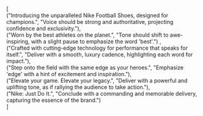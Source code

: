 [  
  ("Introducing the unparalleled Nike Football Shoes, designed for champions.", "Voice should be strong and authoritative, projecting confidence and exclusivity."),  
  ("Worn by the best athletes on the planet.", "Tone should shift to awe-inspiring, with a slight pause to emphasize the word 'best'.") ,  
  ("Crafted with cutting-edge technology for performance that speaks for itself.", "Deliver with a smooth, luxury cadence, highlighting each word for impact."),  
  ("Step onto the field with the same edge as your heroes.", "Emphasize 'edge' with a hint of excitement and inspiration."),  
  ("Elevate your game. Elevate your legacy.", "Deliver with a powerful and uplifting tone, as if rallying the audience to take action."),  
  ("Nike: Just Do It.", "Conclude with a commanding and memorable delivery, capturing the essence of the brand.")  
]